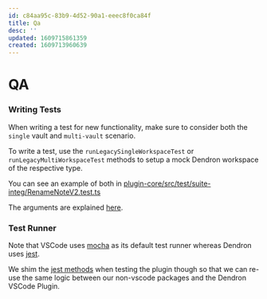 ```yaml
---
id: c84aa95c-83b9-4d52-90a1-eeec8f0ca84f
title: Qa
desc: ''
updated: 1609715861359
created: 1609713960639
---
```


# QA

### Writing Tests 

When writing a test for new functionality, make sure to consider both the `single` vault and `multi-vault` scenario. 

To write a test, use the `runLegacySingleWorkspaceTest` or `runLegacyMultiWorkspaceTest` methods to setup a mock Dendron workspace of the respective type.

You can see an example of both in [plugin-core/src/test/suite-integ/RenameNoteV2.test.ts](https://github.com/dendronhq/dendron/blob/master/packages/plugin-core/src/test/suite-integ/RenameNoteV2.test.ts#L131:L131)

The arguments are explained [here](https://github.com/dendronhq/dendron/blob/master/packages/plugin-core/src/test/testUtilsV3.ts#L70:L70).

### Test Runner

Note that VSCode uses [mocha](https://mochajs.org/) as its default test runner whereas Dendron uses  [jest](https://jestjs.io/).

We shim the [jest methods](https://github.com/dendronhq/dendron/blob/master/packages/plugin-core/src/test/testUtilsv2.ts#L418:L418) when testing the plugin though so that we can re-use the same logic between our non-vscode packages and the Dendron VSCode Plugin. 